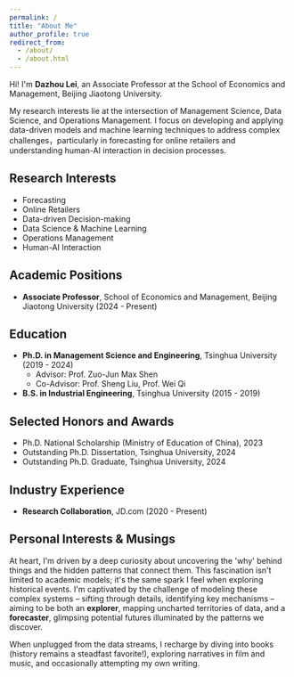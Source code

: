 ```yaml
---
permalink: /
title: "About Me"
author_profile: true
redirect_from: 
  - /about/
  - /about.html
---
```


Hi! I'm **Dazhou Lei**, an Associate Professor at the School of Economics and Management, Beijing Jiaotong University.

My research interests lie at the intersection of Management Science, Data Science, and Operations Management. I focus on developing and applying data-driven models and machine learning techniques to address complex challenges，particularly in forecasting for online retailers and understanding human-AI interaction in decision processes.

## Research Interests

* Forecasting
* Online Retailers
* Data-driven Decision-making
* Data Science & Machine Learning
* Operations Management
* Human-AI Interaction

## Academic Positions

* **Associate Professor**, School of Economics and Management, Beijing Jiaotong University (2024 - Present)

## Education

* **Ph.D. in Management Science and Engineering**, Tsinghua University (2019 - 2024)
    * Advisor: Prof. Zuo-Jun Max Shen
    * Co-Advisor: Prof. Sheng Liu, Prof. Wei Qi
* **B.S. in Industrial Engineering**, Tsinghua University (2015 - 2019)

## Selected Honors and Awards

* Ph.D. National Scholarship (Ministry of Education of China), 2023
* Outstanding Ph.D. Dissertation, Tsinghua University, 2024
* Outstanding Ph.D. Graduate, Tsinghua University, 2024

## Industry Experience

* **Research Collaboration**, JD.com (2020 - Present)


## Personal Interests & Musings

At heart, I'm driven by a deep curiosity about uncovering the 'why' behind things and the hidden patterns that connect them. This fascination isn't limited to academic models; it's the same spark I feel when exploring historical events. I'm captivated by the challenge of modeling these complex systems – sifting through details, identifying key mechanisms – aiming to be both an **explorer**, mapping uncharted territories of data, and a **forecaster**, glimpsing potential futures illuminated by the patterns we discover.

When unplugged from the data streams, I recharge by diving into books (history remains a steadfast favorite!), exploring narratives in film and music, and occasionally attempting my own writing.

